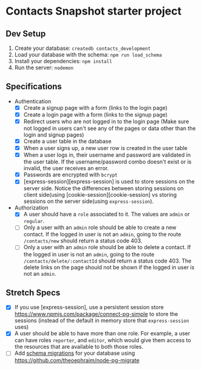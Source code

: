 # Contacts Snapshot starter project

## Dev Setup

1. Create your database: `createdb contacts_development`
1. Load your database with the schema: `npm run load_schema`
1. Install your dependencies: `npm install`
1. Run the server: `nodemon`

## Specifications

- Authentication
  - [x] Create a signup page with a form (links to the login page)
  - [x] Create a login page with a form (links to the signup page)
  - [x] Redirect users who are not logged in to the login page (Make sure not logged in users can't see any of the pages or data other than the login and signup pages)
  - [x] Create a user table in the database
  - [x] When a user signs up, a new user row is created in the user table
  - [x] When a user logs in, their username and password are validated in the user table. If the username/password combo doesn't exist or is invalid, the user receives an error.
  - [x] Passwords are encrypted with `bcrypt`
  - [x] [express-session][express-session] is used to store sessions on the server side. Notice the differences between storing sessions on client side(using [cookie-session][cookie-session] vs storing sessions on the server side(using `express-session`).
- Authorization
  - [x] A user should have a `role` associated to it. The values are `admin` or `regular`.
  - [ ] Only a user with an `admin` role should be able to create a new contact. If the logged in user is not an `admin`, going to the route `/contacts/new` should return a status code 403.
  - [ ] Only a user with an `admin` role should be able to delete a contact. If the logged in user is not an `admin`, going to the route `/contacts/delete/:contactId` should return a status code 403. The delete links on the page should not be shown if the logged in user is not an `admin`.

## Stretch Specs

- [x] If you use [express-session], use a persistent session store https://www.npmjs.com/package/connect-pg-simple to store the sessions (instead of the default in memory store that `express-session` uses)
- [x] A user should be able to have more than one role. For example, a user can have roles `reporter`, and `editor`, which would give them access to the resources that are available to both those roles.
- [ ] Add [schema migrations](https://en.wikipedia.org/wiki/Schema_migration) for your database using https://github.com/theoephraim/node-pg-migrate
